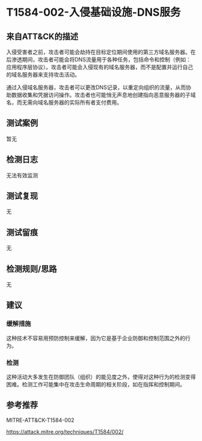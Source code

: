 # T1584-002-入侵基础设施-DNS服务

## 来自ATT&CK的描述

入侵受害者之前，攻击者可能会劫持在目标定位期间使用的第三方域名服务器。在后渗透期间，攻击者可能会将DNS流量用于各种任务，包括命令和控制（例如：应用程序层协议）。攻击者可能会入侵现有的域名服务器，而不是配置并运行自己的域名服务器来支持攻击活动。

通过入侵域名服务器，攻击者可以更改DNS记录，以重定向组织的流量，从而协助数据收集和凭据访问操作。攻击者也可能悄无声息地创建指向恶意服务器的子域名，而无需向域名服务器的实际所有者支付费用。

## 测试案例

暂无

## 检测日志

无法有效监测

## 测试复现

无

## 测试留痕

无

## 检测规则/思路

无

## 建议

### 缓解措施

这种技术不容易用预防控制来缓解，因为它是基于企业防御和控制范围之外的行为。

### 检测

这种活动大多发生在防御团队（组织）的能见度之外，使得对这种行为的检测变得困难。检测工作可能集中在攻击生命周期的相关阶段，如在指挥和控制期间。

## 参考推荐

MITRE-ATT&CK-T1584-002

<https://attack.mitre.org/techniques/T1584/002/>
